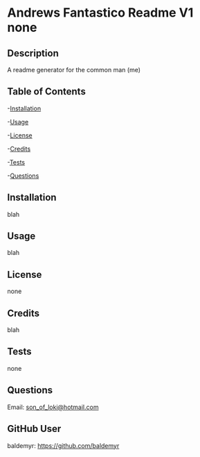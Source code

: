    # Andrews Fantastico Readme V1 none
   ## Description
   A readme generator for the common man (me)
   ## Table of Contents
-[Installation](#installation)

-[Usage](#usage)

-[License](#license)

-[Credits](#credits)

-[Tests](#tests)

-[Questions](#questions)
   ## Installation
   blah
   ## Usage
   blah
   ## License 
   none
   ## Credits 
   blah
   ## Tests 
   none
   ## Questions 
   Email: son_of_loki@hotmail.com

   ## GitHub User 
   baldemyr: https://github.com/baldemyr



